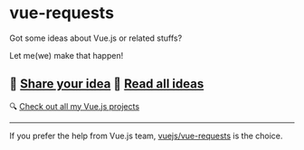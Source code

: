 # vue-requests

Got some ideas about Vue.js or related stuffs?

Let me(we) make that happen!

## 🌟 [Share your idea](https://github.com/egoist/vue-requests/issues/new)  📰 [Read all ideas](https://github.com/egoist/vue-requests/issues)

🔍 [Check out all my Vue.js projects](https://github.com/egoist?page=1&tab=repositories&utf8=%E2%9C%93&q=vue)

---

If you prefer the help from Vue.js team, [vuejs/vue-requests](https://github.com/vuejs/vue-requests) is the choice.
